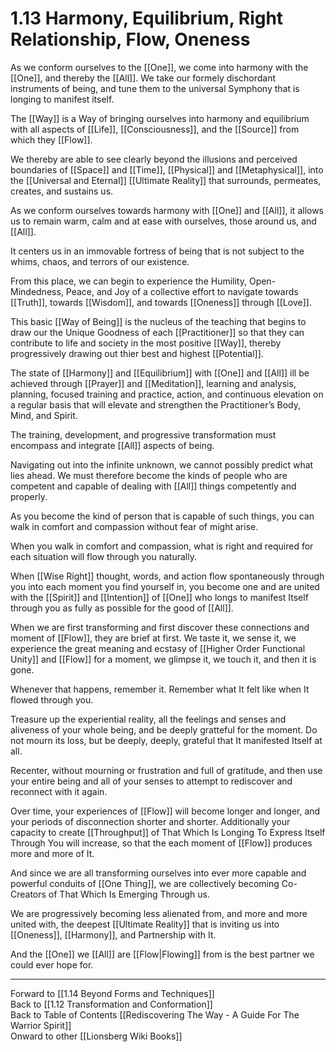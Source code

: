 # 1.13 Harmony, Equilibrium, Right Relationship, Flow, Oneness

As we conform ourselves to the [[One]], we come into harmony with the [[One]], and thereby the [[All]]. We take our formely dischordant instruments of being, and tune them to the universal Symphony that is longing to manifest itself. 

The [[Way]] is a Way of bringing ourselves into harmony and equilibrium with all aspects of [[Life]], [[Consciousness]], and the [[Source]] from which they [[Flow]]. 

We thereby are able to see clearly beyond the illusions and perceived boundaries of [[Space]] and [[Time]], [[Physical]] and [[Metaphysical]], into the [[Universal and Eternal]] [[Ultimate Reality]] that surrounds, permeates, creates, and sustains us. 

As we conform ourselves towards harmony with [[One]] and [[All]], it allows us to remain warm, calm and at ease with ourselves, those around us, and [[All]]. 

It centers us in an immovable fortress of being that is not subject to the whims, chaos, and terrors of our existence. 

From this place, we can begin to experience the Humility, Open-Mindedness, Peace, and Joy of a collective effort to navigate towards [[Truth]], towards [[Wisdom]], and towards [[Oneness]] through [[Love]]. 

This basic [[Way of Being]] is the nucleus of the teaching that begins to draw our the Unique Goodness of each [[Practitioner]] so that they can contribute to life and society in the most positive [[Way]], thereby progressively drawing out thier best and highest [[Potential]]. 

The state of [[Harmony]] and [[Equilibrium]] with [[One]] and [[All]] ill be achieved through [[Prayer]] and [[Meditation]], learning and analysis, planning, focused training and practice, action, and continuous elevation on a regular basis that will elevate and strengthen the Practitioner’s Body, Mind, and Spirit. 

The training, development, and progressive transformation must encompass and integrate [[All]] aspects of being. 

Navigating out into the infinite unknown, we cannot possibly predict what lies ahead. We must therefore become the kinds of people who are competent and capable of dealing with [[All]] things competently and properly. 

As you become the kind of person that is capable of such things, you can walk in comfort and compassion without fear of might arise. 

When you walk in comfort and compassion, what is right and required for each situation will flow through you naturally.

When [[Wise Right]] thought, words, and action flow spontaneously through you into each moment you find yourself in, you become one and are united with the [[Spirit]] and [[Intention]] of [[One]] who longs to manifest Itself through you as fully as possible for the good of [[All]]. 

When we are first transforming and first discover these connections and moment of [[Flow]], they are brief at first. We taste it, we sense it, we experience  the great meaning and ecstasy of [[Higher Order Functional Unity]] and [[Flow]] for a moment, we glimpse it, we touch it, and then it is gone. 

Whenever that happens, remember it. Remember what It felt like when It flowed through you. 

Treasure up the experiential reality, all the feelings and senses and aliveness of your whole being, and be deeply gratteful for the moment. Do not mourn its loss, but be deeply, deeply, grateful that It manifested Itself at all. 
 
Recenter, without mourning or frustration and full of gratitude, and then use your entire being and all of your senses to attempt to rediscover and reconnect with it again. 

Over time, your experiences of [[Flow]] will become longer and longer, and your periods of disconnection shorter and shorter. Additionally your capacity to create [[Throughput]] of That Which Is Longing To Express Itself Through You will increase, so that the each moment of [[Flow]] produces more and more of It. 

And since we are all transforming ourselves into ever more capable and powerful conduits of [[One Thing]], we are collectively becoming Co-Creators of That Which Is Emerging Through us. 

We are progressively becoming less alienated from, and more and more united with, the deepest [[Ultimate Reality]] that is inviting us into [[Oneness]], [[Harmony]], and Partnership with It. 

And the [[One]] we [[All]] are [[Flow|Flowing]] from is the best partner we could ever hope for. 

____
Forward to [[1.14 Beyond Forms and Techniques]]  
Back to [[1.12 Transformation and Conformation]]  
Back to Table of Contents [[Rediscovering The Way - A Guide For The Warrior Spirit]]  
Onward to other [[Lionsberg Wiki Books]]  




